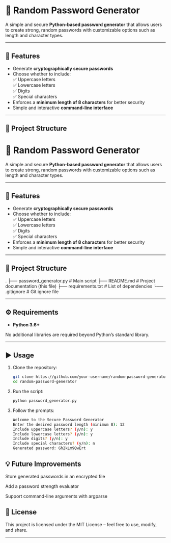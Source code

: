 # 🔑 Random Password Generator

A simple and secure **Python-based password generator** that allows users to create strong, random passwords with customizable options such as length and character types.

---

## 📌 Features
- Generate **cryptographically secure passwords**  
- Choose whether to include:  
  ✅ Uppercase letters  
  ✅ Lowercase letters  
  ✅ Digits  
  ✅ Special characters  
- Enforces a **minimum length of 8 characters** for better security  
- Simple and interactive **command-line interface**  

---

## 📂 Project Structure

# 🔑 Random Password Generator

A simple and secure **Python-based password generator** that allows users to create strong, random passwords with customizable options such as length and character types.

---

## 📌 Features
- Generate **cryptographically secure passwords**  
- Choose whether to include:  
  ✅ Uppercase letters  
  ✅ Lowercase letters  
  ✅ Digits  
  ✅ Special characters  
- Enforces a **minimum length of 8 characters** for better security  
- Simple and interactive **command-line interface**  

---

## 📂 Project Structure
.
├── password_generator.py # Main script
├── README.md # Project documentation (this file)
├── requirements.txt # List of dependencies
└── .gitignore # Git ignore file


---

## ⚙️ Requirements
- **Python 3.6+**

No additional libraries are required beyond Python’s standard library.

---

## ▶️ Usage
1. Clone the repository:
   ```bash
   git clone https://github.com/your-username/random-password-generator.git
   cd random-password-generator


2. Run the script:

   ```bash
   python password_generator.py
   
3. Follow the prompts:

   ```bash
   Welcome to the Secure Password Generator
   Enter the desired password length (minimum 8): 12
   Include uppercase letters? (y/n): y
   Include lowercase letters? (y/n): y
   Include digits? (y/n): y
   Include special characters? (y/n): n
   Generated password: Gh2kLm9QwErt

## 💡 Future Improvements

Store generated passwords in an encrypted file

Add a password strength evaluator

Support command-line arguments with argparse

## 📝 License

This project is licensed under the MIT License – feel free to use, modify, and share.


---

